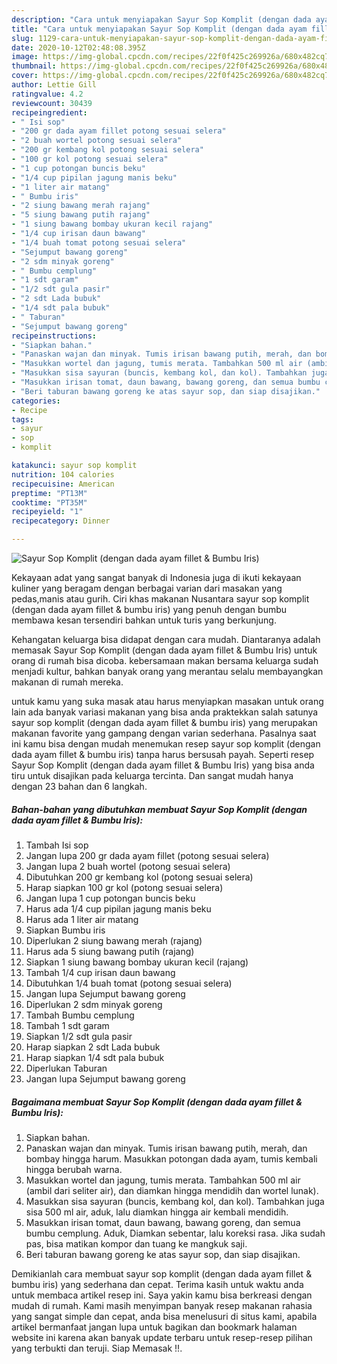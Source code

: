 ```yaml
---
description: "Cara untuk menyiapakan Sayur Sop Komplit (dengan dada ayam fillet &amp;amp; Bumbu Iris) Teruji"
title: "Cara untuk menyiapakan Sayur Sop Komplit (dengan dada ayam fillet &amp;amp; Bumbu Iris) Teruji"
slug: 1129-cara-untuk-menyiapakan-sayur-sop-komplit-dengan-dada-ayam-fillet-and-amp-bumbu-iris-teruji
date: 2020-10-12T02:48:08.395Z
image: https://img-global.cpcdn.com/recipes/22f0f425c269926a/680x482cq70/sayur-sop-komplit-dengan-dada-ayam-fillet-bumbu-iris-foto-resep-utama.jpg
thumbnail: https://img-global.cpcdn.com/recipes/22f0f425c269926a/680x482cq70/sayur-sop-komplit-dengan-dada-ayam-fillet-bumbu-iris-foto-resep-utama.jpg
cover: https://img-global.cpcdn.com/recipes/22f0f425c269926a/680x482cq70/sayur-sop-komplit-dengan-dada-ayam-fillet-bumbu-iris-foto-resep-utama.jpg
author: Lettie Gill
ratingvalue: 4.2
reviewcount: 30439
recipeingredient:
- " Isi sop"
- "200 gr dada ayam fillet potong sesuai selera"
- "2 buah wortel potong sesuai selera"
- "200 gr kembang kol potong sesuai selera"
- "100 gr kol potong sesuai selera"
- "1 cup potongan buncis beku"
- "1/4 cup pipilan jagung manis beku"
- "1 liter air matang"
- " Bumbu iris"
- "2 siung bawang merah rajang"
- "5 siung bawang putih rajang"
- "1 siung bawang bombay ukuran kecil rajang"
- "1/4 cup irisan daun bawang"
- "1/4 buah tomat potong sesuai selera"
- "Sejumput bawang goreng"
- "2 sdm minyak goreng"
- " Bumbu cemplung"
- "1 sdt garam"
- "1/2 sdt gula pasir"
- "2 sdt Lada bubuk"
- "1/4 sdt pala bubuk"
- " Taburan"
- "Sejumput bawang goreng"
recipeinstructions:
- "Siapkan bahan."
- "Panaskan wajan dan minyak. Tumis irisan bawang putih, merah, dan bombay hingga harum. Masukkan potongan dada ayam, tumis kembali hingga berubah warna."
- "Masukkan wortel dan jagung, tumis merata. Tambahkan 500 ml air (ambil dari seliter air), dan diamkan hingga mendidih dan wortel lunak)."
- "Masukkan sisa sayuran (buncis, kembang kol, dan kol). Tambahkan juga sisa 500 ml air, aduk, lalu diamkan hingga air kembali mendidih."
- "Masukkan irisan tomat, daun bawang, bawang goreng, dan semua bumbu cemplung. Aduk, Diamkan sebentar, lalu koreksi rasa. Jika sudah pas, bisa matikan kompor dan tuang ke mangkuk saji."
- "Beri taburan bawang goreng ke atas sayur sop, dan siap disajikan."
categories:
- Recipe
tags:
- sayur
- sop
- komplit

katakunci: sayur sop komplit 
nutrition: 104 calories
recipecuisine: American
preptime: "PT13M"
cooktime: "PT35M"
recipeyield: "1"
recipecategory: Dinner

---
```



![Sayur Sop Komplit (dengan dada ayam fillet &amp; Bumbu Iris)](https://img-global.cpcdn.com/recipes/22f0f425c269926a/680x482cq70/sayur-sop-komplit-dengan-dada-ayam-fillet-bumbu-iris-foto-resep-utama.jpg)

Kekayaan adat yang sangat banyak di Indonesia juga di ikuti kekayaan kuliner yang beragam dengan berbagai varian dari masakan yang pedas,manis atau gurih. Ciri khas makanan Nusantara sayur sop komplit (dengan dada ayam fillet &amp; bumbu iris) yang penuh dengan bumbu membawa kesan tersendiri bahkan untuk turis yang berkunjung.


Kehangatan keluarga bisa didapat dengan cara mudah. Diantaranya adalah memasak Sayur Sop Komplit (dengan dada ayam fillet &amp; Bumbu Iris) untuk orang di rumah bisa dicoba. kebersamaan makan bersama keluarga sudah menjadi kultur, bahkan banyak orang yang merantau selalu membayangkan makanan di rumah mereka.



untuk kamu yang suka masak atau harus menyiapkan masakan untuk orang lain ada banyak variasi makanan yang bisa anda praktekkan salah satunya sayur sop komplit (dengan dada ayam fillet &amp; bumbu iris) yang merupakan makanan favorite yang gampang dengan varian sederhana. Pasalnya saat ini kamu bisa dengan mudah menemukan resep sayur sop komplit (dengan dada ayam fillet &amp; bumbu iris) tanpa harus bersusah payah.
Seperti resep Sayur Sop Komplit (dengan dada ayam fillet &amp; Bumbu Iris) yang bisa anda tiru untuk disajikan pada keluarga tercinta. Dan sangat mudah hanya dengan 23 bahan dan 6 langkah.


<!--inarticleads1-->

##### Bahan-bahan yang dibutuhkan membuat Sayur Sop Komplit (dengan dada ayam fillet &amp; Bumbu Iris):

1. Tambah  Isi sop
1. Jangan lupa 200 gr dada ayam fillet (potong sesuai selera)
1. Jangan lupa 2 buah wortel (potong sesuai selera)
1. Dibutuhkan 200 gr kembang kol (potong sesuai selera)
1. Harap siapkan 100 gr kol (potong sesuai selera)
1. Jangan lupa 1 cup potongan buncis beku
1. Harus ada 1/4 cup pipilan jagung manis beku
1. Harus ada 1 liter air matang
1. Siapkan  Bumbu iris
1. Diperlukan 2 siung bawang merah (rajang)
1. Harus ada 5 siung bawang putih (rajang)
1. Siapkan 1 siung bawang bombay ukuran kecil (rajang)
1. Tambah 1/4 cup irisan daun bawang
1. Dibutuhkan 1/4 buah tomat (potong sesuai selera)
1. Jangan lupa Sejumput bawang goreng
1. Diperlukan 2 sdm minyak goreng
1. Tambah  Bumbu cemplung
1. Tambah 1 sdt garam
1. Siapkan 1/2 sdt gula pasir
1. Harap siapkan 2 sdt Lada bubuk
1. Harap siapkan 1/4 sdt pala bubuk
1. Diperlukan  Taburan
1. Jangan lupa Sejumput bawang goreng




<!--inarticleads2-->

##### Bagaimana membuat  Sayur Sop Komplit (dengan dada ayam fillet &amp; Bumbu Iris):

1. Siapkan bahan.
1. Panaskan wajan dan minyak. Tumis irisan bawang putih, merah, dan bombay hingga harum. Masukkan potongan dada ayam, tumis kembali hingga berubah warna.
1. Masukkan wortel dan jagung, tumis merata. Tambahkan 500 ml air (ambil dari seliter air), dan diamkan hingga mendidih dan wortel lunak).
1. Masukkan sisa sayuran (buncis, kembang kol, dan kol). Tambahkan juga sisa 500 ml air, aduk, lalu diamkan hingga air kembali mendidih.
1. Masukkan irisan tomat, daun bawang, bawang goreng, dan semua bumbu cemplung. Aduk, Diamkan sebentar, lalu koreksi rasa. Jika sudah pas, bisa matikan kompor dan tuang ke mangkuk saji.
1. Beri taburan bawang goreng ke atas sayur sop, dan siap disajikan.




Demikianlah cara membuat sayur sop komplit (dengan dada ayam fillet &amp; bumbu iris) yang sederhana dan cepat. Terima kasih untuk waktu anda untuk membaca artikel resep ini. Saya yakin kamu bisa berkreasi dengan mudah di rumah. Kami masih menyimpan banyak resep makanan rahasia yang sangat simple dan cepat, anda bisa menelusuri di situs kami, apabila artikel bermanfaat jangan lupa untuk bagikan dan bookmark halaman website ini karena akan banyak update terbaru untuk resep-resep pilihan yang terbukti dan teruji. Siap Memasak !!. 
